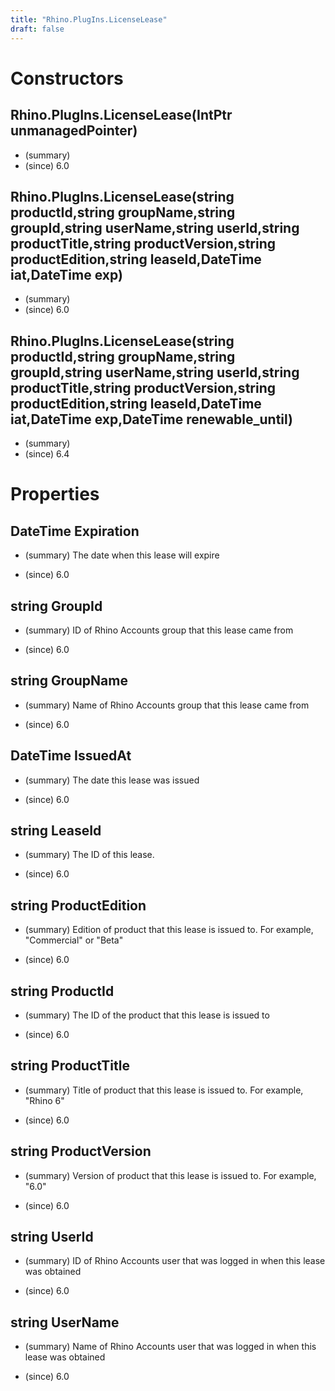 ```yaml
---
title: "Rhino.PlugIns.LicenseLease"
draft: false
---
```


# Constructors
## Rhino.PlugIns.LicenseLease(IntPtr unmanagedPointer)
- (summary) 
- (since) 6.0
## Rhino.PlugIns.LicenseLease(string productId,string groupName,string groupId,string userName,string userId,string productTitle,string productVersion,string productEdition,string leaseId,DateTime iat,DateTime exp)
- (summary) 
- (since) 6.0
## Rhino.PlugIns.LicenseLease(string productId,string groupName,string groupId,string userName,string userId,string productTitle,string productVersion,string productEdition,string leaseId,DateTime iat,DateTime exp,DateTime renewable_until)
- (summary) 
- (since) 6.4
# Properties
## DateTime Expiration
- (summary) 
     The date when this lease will expire
     
- (since) 6.0
## string GroupId
- (summary) 
     ID of Rhino Accounts group that this lease came from
     
- (since) 6.0
## string GroupName
- (summary) 
     Name of Rhino Accounts group that this lease came from
     
- (since) 6.0
## DateTime IssuedAt
- (summary) 
     The date this lease was issued
     
- (since) 6.0
## string LeaseId
- (summary) 
     The ID of this lease. 
     
- (since) 6.0
## string ProductEdition
- (summary) 
     Edition of product that this lease is issued to. For example, "Commercial" or "Beta"
     
- (since) 6.0
## string ProductId
- (summary) 
     The ID of the product that this lease is issued to
     
- (since) 6.0
## string ProductTitle
- (summary) 
     Title of product that this lease is issued to. For example, "Rhino 6"
     
- (since) 6.0
## string ProductVersion
- (summary) 
     Version of product that this lease is issued to. For example, "6.0"
     
- (since) 6.0
## string UserId
- (summary) 
     ID of Rhino Accounts user that was logged in when this lease was obtained
     
- (since) 6.0
## string UserName
- (summary) 
     Name of Rhino Accounts user that was logged in when this lease was obtained
     
- (since) 6.0
